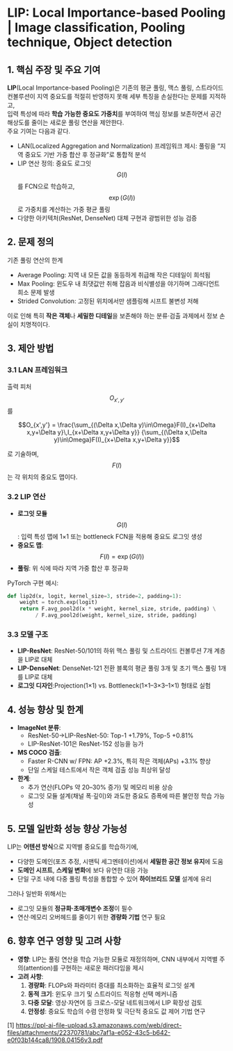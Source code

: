 # LIP: Local Importance-based Pooling | Image classification, Pooling technique, Object detection

## 1. 핵심 주장 및 주요 기여  
**LIP**(Local Importance-based Pooling)은 기존의 평균 풀링, 맥스 풀링, 스트라이드 컨볼루션이 지역 중요도를 적절히 반영하지 못해 세부 특징을 손실한다는 문제를 지적하고,  
입력 특성에 따라 **학습 가능한 중요도 가중치**를 부여하여 핵심 정보를 보존하면서 공간 해상도를 줄이는 새로운 풀링 연산을 제안한다.  
주요 기여는 다음과 같다.  
- LAN(Localized Aggregation and Normalization) 프레임워크 제시: 풀링을 “지역 중요도 기반 가중 합산 후 정규화”로 통합적 분석  
- LIP 연산 정의: 중요도 로그잇 $$G(I)$$를 FCN으로 학습하고, $$\exp(G(I))$$로 가중치를 계산하는 가중 평균 풀링  
- 다양한 아키텍처(ResNet, DenseNet) 대체 구현과 광범위한 성능 검증  

## 2. 문제 정의  
기존 풀링 연산의 한계  
- Average Pooling: 지역 내 모든 값을 동등하게 취급해 작은 디테일이 희석됨  
- Max Pooling: 윈도우 내 최댓값만 취해 잡음과 비식별성을 야기하며 그래디언트 희소 문제 발생  
- Strided Convolution: 고정된 위치에서만 샘플링해 시프트 불변성 저해  

이로 인해 특히 **작은 객체**나 **세밀한 디테일**을 보존해야 하는 분류·검출 과제에서 정보 손실이 치명적이다.

## 3. 제안 방법  
### 3.1 LAN 프레임워크  
출력 피처 $$O_{x',y'}$$를  

```math
O_{x',y'} = \frac{\sum_{(\Delta x,\Delta y)\in\Omega}F(I)_{x+\Delta x,y+\Delta y}\,I_{x+\Delta x,y+\Delta y}}
           {\sum_{(\Delta x,\Delta y)\in\Omega}F(I)_{x+\Delta x,y+\Delta y}}
``` 

로 기술하며, $$F(I)$$는 각 위치의 중요도 맵이다.  

### 3.2 LIP 연산  
- **로그잇 모듈** $$G(I)$$: 입력 특성 맵에 1×1 또는 bottleneck FCN을 적용해 중요도 로그잇 생성  
- **중요도 맵**: $$F(I)=\exp(G(I))$$  
- **풀링**: 위 식에 따라 지역 가중 합산 후 정규화  

PyTorch 구현 예시:

```python
def lip2d(x, logit, kernel_size=3, stride=2, padding=1):
    weight = torch.exp(logit)
    return F.avg_pool2d(x * weight, kernel_size, stride, padding) \
         / F.avg_pool2d(weight, kernel_size, stride, padding)
```

### 3.3 모델 구조  
- **LIP-ResNet**: ResNet-50/101의 하위 맥스 풀링 및 스트라이드 컨볼루션 7개 계층을 LIP로 대체  
- **LIP-DenseNet**: DenseNet-121 전환 블록의 평균 풀링 3개 및 초기 맥스 풀링 1개를 LIP로 대체  
- **로그잇 디자인**:Projection(1×1) vs. Bottleneck(1×1–3×3–1×1) 형태로 실험

## 4. 성능 향상 및 한계  
- **ImageNet 분류**:  
  - ResNet-50→LIP-ResNet-50: Top-1 +1.79%, Top-5 +0.81%  
  - LIP-ResNet-101은 ResNet-152 성능을 능가  
- **MS COCO 검출**:  
  - Faster R-CNN w/ FPN: AP +2.3%, 특히 작은 객체(APs) +3.1% 향상  
  - 단일 스케일 테스트에서 작은 객체 검출 성능 최상위 달성  
- **한계**:  
  - 추가 연산(FLOPs 약 20–30% 증가) 및 메모리 비용 상승  
  - 로그잇 모듈 설계(채널 폭·깊이)와 과도한 중요도 증폭에 따른 불안정 학습 가능성  

## 5. 모델 일반화 성능 향상 가능성  
LIP는 **어텐션 방식**으로 지역별 중요도를 학습하기에,  
- 다양한 도메인(포즈 추정, 시맨틱 세그멘테이션)에서 **세밀한 공간 정보 유지**에 도움  
- **도메인 시프트**, **스케일 변화**에 보다 유연한 대응 가능  
- 단일 구조 내에 다중 풀링 특성을 통합할 수 있어 **하이브리드 모델** 설계에 유리  

그러나 일반화 위해서는  
- 로그잇 모듈의 **정규화·초매개변수 조정**이 필수  
- 연산·메모리 오버헤드를 줄이기 위한 **경량화 기법** 연구 필요

## 6. 향후 연구 영향 및 고려 사항  
- **영향**: LIP는 풀링 연산을 학습 가능한 모듈로 재정의하며, CNN 내부에서 지역별 주의(attention)를 구현하는 새로운 패러다임을 제시  
- **고려 사항**:  
  1. **경량화**: FLOPs와 파라미터 증대를 최소화하는 효율적 로그잇 설계  
  2. **동적 크기**: 윈도우 크기 및 스트라이드 적응형 선택 메커니즘  
  3. **다중 모달**: 영상·자연어 등 크로스-모달 네트워크에서 LIP 확장성 검토  
  4. **안정성**: 중요도 학습의 수렴 안정화 및 극단적 중요도 값 제어 기법 연구

[1] https://ppl-ai-file-upload.s3.amazonaws.com/web/direct-files/attachments/22370781/abc7af1a-e052-43c5-b642-e0f03b144ca8/1908.04156v3.pdf
